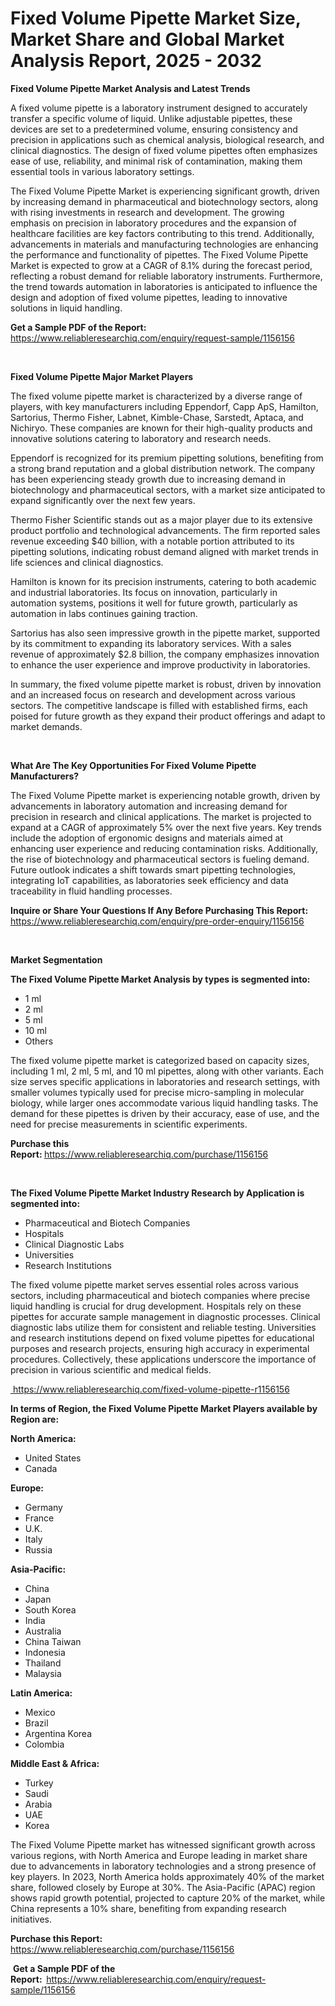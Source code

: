 <p><h1>Fixed Volume Pipette Market Size, Market Share and Global Market Analysis Report, 2025 - 2032</h1></p><p><strong>Fixed Volume Pipette Market Analysis and Latest Trends</strong></p>
<p><p>A fixed volume pipette is a laboratory instrument designed to accurately transfer a specific volume of liquid. Unlike adjustable pipettes, these devices are set to a predetermined volume, ensuring consistency and precision in applications such as chemical analysis, biological research, and clinical diagnostics. The design of fixed volume pipettes often emphasizes ease of use, reliability, and minimal risk of contamination, making them essential tools in various laboratory settings.</p><p>The Fixed Volume Pipette Market is experiencing significant growth, driven by increasing demand in pharmaceutical and biotechnology sectors, along with rising investments in research and development. The growing emphasis on precision in laboratory procedures and the expansion of healthcare facilities are key factors contributing to this trend. Additionally, advancements in materials and manufacturing technologies are enhancing the performance and functionality of pipettes. The Fixed Volume Pipette Market is expected to grow at a CAGR of 8.1% during the forecast period, reflecting a robust demand for reliable laboratory instruments. Furthermore, the trend towards automation in laboratories is anticipated to influence the design and adoption of fixed volume pipettes, leading to innovative solutions in liquid handling.</p></p>
<p><strong>Get a Sample PDF of the Report:&nbsp;</strong> <a href="https://www.reliableresearchiq.com/enquiry/request-sample/1156156?utm_campaign=973&utm_medium=2&utm_source=Github&utm_content=ia&utm_term=13042025&utm_id=fixed-volume-pipette">https://www.reliableresearchiq.com/enquiry/request-sample/1156156</a></p>
<p>&nbsp;</p>
<p><strong>Fixed Volume Pipette Major Market Players</strong></p>
<p><p>The fixed volume pipette market is characterized by a diverse range of players, with key manufacturers including Eppendorf, Capp ApS, Hamilton, Sartorius, Thermo Fisher, Labnet, Kimble-Chase, Sarstedt, Aptaca, and Nichiryo. These companies are known for their high-quality products and innovative solutions catering to laboratory and research needs.</p><p>Eppendorf is recognized for its premium pipetting solutions, benefiting from a strong brand reputation and a global distribution network. The company has been experiencing steady growth due to increasing demand in biotechnology and pharmaceutical sectors, with a market size anticipated to expand significantly over the next few years.</p><p>Thermo Fisher Scientific stands out as a major player due to its extensive product portfolio and technological advancements. The firm reported sales revenue exceeding $40 billion, with a notable portion attributed to its pipetting solutions, indicating robust demand aligned with market trends in life sciences and clinical diagnostics.</p><p>Hamilton is known for its precision instruments, catering to both academic and industrial laboratories. Its focus on innovation, particularly in automation systems, positions it well for future growth, particularly as automation in labs continues gaining traction.</p><p>Sartorius has also seen impressive growth in the pipette market, supported by its commitment to expanding its laboratory services. With a sales revenue of approximately $2.8 billion, the company emphasizes innovation to enhance the user experience and improve productivity in laboratories.</p><p>In summary, the fixed volume pipette market is robust, driven by innovation and an increased focus on research and development across various sectors. The competitive landscape is filled with established firms, each poised for future growth as they expand their product offerings and adapt to market demands.</p></p>
<p>&nbsp;</p>
<p><strong>What Are The Key Opportunities For Fixed Volume Pipette Manufacturers?</strong></p>
<p><p>The Fixed Volume Pipette market is experiencing notable growth, driven by advancements in laboratory automation and increasing demand for precision in research and clinical applications. The market is projected to expand at a CAGR of approximately 5% over the next five years. Key trends include the adoption of ergonomic designs and materials aimed at enhancing user experience and reducing contamination risks. Additionally, the rise of biotechnology and pharmaceutical sectors is fueling demand. Future outlook indicates a shift towards smart pipetting technologies, integrating IoT capabilities, as laboratories seek efficiency and data traceability in fluid handling processes.</p></p>
<p><strong>Inquire or Share Your Questions If Any Before Purchasing This Report:</strong> <a href="https://www.reliableresearchiq.com/enquiry/pre-order-enquiry/1156156?utm_campaign=973&utm_medium=2&utm_source=Github&utm_content=ia&utm_term=13042025&utm_id=fixed-volume-pipette">https://www.reliableresearchiq.com/enquiry/pre-order-enquiry/1156156</a></p>
<p>&nbsp;</p>
<p><strong>Market Segmentation</strong></p>
<p><strong>The Fixed Volume Pipette Market Analysis by types is segmented into:</strong></p>
<p><ul><li>1 ml</li><li>2 ml</li><li>5 ml</li><li>10 ml</li><li>Others</li></ul></p>
<p><p>The fixed volume pipette market is categorized based on capacity sizes, including 1 ml, 2 ml, 5 ml, and 10 ml pipettes, along with other variants. Each size serves specific applications in laboratories and research settings, with smaller volumes typically used for precise micro-sampling in molecular biology, while larger ones accommodate various liquid handling tasks. The demand for these pipettes is driven by their accuracy, ease of use, and the need for precise measurements in scientific experiments.</p></p>
<p><strong>Purchase this Report:&nbsp;</strong><a href="https://www.reliableresearchiq.com/purchase/1156156?utm_campaign=973&utm_medium=2&utm_source=Github&utm_content=ia&utm_term=13042025&utm_id=fixed-volume-pipette">https://www.reliableresearchiq.com/purchase/1156156</a></p>
<p>&nbsp;</p>
<p><strong>The Fixed Volume Pipette Market Industry Research by Application is segmented into:</strong></p>
<p><ul><li>Pharmaceutical and Biotech Companies</li><li>Hospitals</li><li>Clinical Diagnostic Labs</li><li>Universities</li><li>Research Institutions</li></ul></p>
<p><p>The fixed volume pipette market serves essential roles across various sectors, including pharmaceutical and biotech companies where precise liquid handling is crucial for drug development. Hospitals rely on these pipettes for accurate sample management in diagnostic processes. Clinical diagnostic labs utilize them for consistent and reliable testing. Universities and research institutions depend on fixed volume pipettes for educational purposes and research projects, ensuring high accuracy in experimental procedures. Collectively, these applications underscore the importance of precision in various scientific and medical fields.</p></p>
<p><a href="https://www.reliableresearchiq.com/fixed-volume-pipette-r1156156?utm_campaign=973&utm_medium=2&utm_source=Github&utm_content=ia&utm_term=13042025&utm_id=fixed-volume-pipette">&nbsp;https://www.reliableresearchiq.com/fixed-volume-pipette-r1156156</a></p>
<p><strong>In terms of Region, the Fixed Volume Pipette Market Players available by Region are:</strong></p>
<p>
    <p> <strong> North America: </strong>
        <ul>
            <li>United States</li>
            <li>Canada</li>
        </ul>
        </p> 
    <p> <strong> Europe: </strong>
        <ul>
            <li>Germany</li>
            <li>France</li>
            <li>U.K.</li>
            <li>Italy</li>
            <li>Russia</li>
        </ul>
        </p> 
    <p> <strong> Asia-Pacific: </strong>
        <ul>
            <li>China</li>
            <li>Japan</li>
            <li>South Korea</li>
            <li>India</li>
            <li>Australia</li>
            <li>China Taiwan</li>
            <li>Indonesia</li>
            <li>Thailand</li>
            <li>Malaysia</li>
        </ul>
        </p> 
    <p> <strong> Latin America: </strong>
        <ul>
            <li>Mexico</li>
            <li>Brazil</li>
            <li>Argentina Korea</li>
            <li>Colombia</li>
        </ul>
        </p> 
    <p> <strong> Middle East & Africa: </strong>
        <ul>
            <li>Turkey</li>
            <li>Saudi</li>
            <li>Arabia</li>
            <li>UAE</li>
            <li>Korea</li>
        </ul>
    </p>
    </p>
<p><p>The Fixed Volume Pipette market has witnessed significant growth across various regions, with North America and Europe leading in market share due to advancements in laboratory technologies and a strong presence of key players. In 2023, North America holds approximately 40% of the market share, followed closely by Europe at 30%. The Asia-Pacific (APAC) region shows rapid growth potential, projected to capture 20% of the market, while China represents a 10% share, benefiting from expanding research initiatives.</p></p>
<p><strong>Purchase this Report: </strong><a href="https://www.reliableresearchiq.com/purchase/1156156?utm_campaign=973&utm_medium=2&utm_source=Github&utm_content=ia&utm_term=13042025&utm_id=fixed-volume-pipette">https://www.reliableresearchiq.com/purchase/1156156</a></p>
<p>&nbsp;<strong>Get a Sample PDF of the Report:&nbsp;&nbsp;</strong><a href="https://www.reliableresearchiq.com/enquiry/request-sample/1156156?utm_campaign=973&utm_medium=2&utm_source=Github&utm_content=ia&utm_term=13042025&utm_id=fixed-volume-pipette">https://www.reliableresearchiq.com/enquiry/request-sample/1156156</a></p>
<p><strong></strong></p>
<p><p></p><p></p><p></p></p>